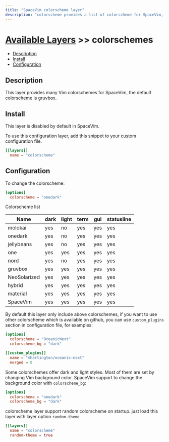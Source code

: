 ```yaml
---
title: "SpaceVim colorscheme layer"
description: "colorscheme provides a list of colorscheme for SpaceVim, default colorscheme is gruvbox with dark theme."
---
```


# [Available Layers](../) >> colorschemes

<!-- vim-markdown-toc GFM -->

- [Description](#description)
- [Install](#install)
- [Configuration](#configuration)

<!-- vim-markdown-toc -->

## Description

This layer provides many Vim colorschemes for SpaceVim, the default colorscheme is gruvbox.

## Install

This layer is disabled by default in SpaceVim.

To use this configuration layer, add this snippet to your custom configuration file.

```toml
[[layers]]
  name = "colorscheme"
```

## Configuration

To change the colorscheme:

```toml
[options]
  colorscheme = "onedark"
```

Colorscheme list

| Name         | dark | light | term | gui | statusline |
| ------------ | ---- | ----- | ---- | --- | ---------- |
| molokai      | yes  | no    | yes  | yes | yes        |
| onedark      | yes  | no    | yes  | yes | yes        |
| jellybeans   | yes  | no    | yes  | yes | yes        |
| one          | yes  | yes   | yes  | yes | yes        |
| nord         | yes  | no    | yes  | yes | yes        |
| gruvbox      | yes  | yes   | yes  | yes | yes        |
| NeoSolarized | yes  | yes   | yes  | yes | yes        |
| hybrid       | yes  | yes   | yes  | yes | yes        |
| material     | yes  | yes   | yes  | yes | yes        |
| SpaceVim     | yes  | yes   | yes  | yes | yes        |

By default this layer only include above colorschemes, if you want to use other colorscheme which
is available on github, you can use `custom_plugins` section in configuration file, for examples:

```toml
[options]
  colorscheme = "OceanicNext"
  colorscheme_bg = "dark"

[[custom_plugins]]
  name = "mhartington/oceanic-next"
  merged = 0
```


Some colorschemes offer dark and light styles. Most of them are set by changing
Vim background color. SpaceVim support to change the background color with
`colorscheme_bg`:

```toml
[options]
  colorscheme = "onedark"
  colorscheme_bg = "dark"
```

colorscheme layer support random colorscheme on startup. just load this layer with layer option `random-theme`

```toml
[[layers]]
  name = "colorscheme"
  random-theme = true
```

